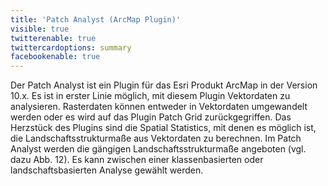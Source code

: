 ```yaml
---
title: 'Patch Analyst (ArcMap Plugin)'
visible: true
twitterenable: true
twittercardoptions: summary
facebookenable: true
---
```


Der Patch Analyst ist ein Plugin für das Esri Produkt ArcMap in der Version 10.x. Es ist in erster Linie möglich, mit diesem Plugin Vektordaten zu analysieren. Rasterdaten können entweder in Vektordaten umgewandelt werden oder es wird auf das Plugin Patch Grid zurückgegriffen. Das Herzstück des Plugins sind die Spatial Statistics, mit denen es möglich ist, die Landschaftsstrukturmaße aus Vektordaten zu berechnen. 
Im Patch Analyst werden die gängigen Landschaftsstrukturmaße angeboten (vgl. dazu Abb. 12). Es kann zwischen einer klassenbasierten oder landschaftsbasierten Analyse gewählt werden.


